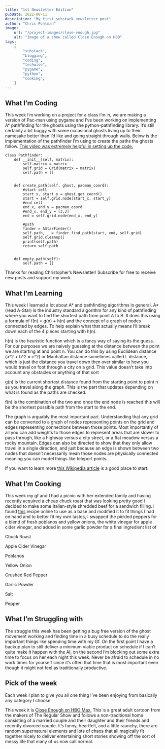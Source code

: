 ```yaml
---
title: "1st Newsletter Edition"
pubDate: 2022-08-11
description: "My first substack newsletter post"
author: "Chris Pohlman"
image:
    url: "/project-images/close-enough.jpg"
    alt: "Image of a show called Close Enough on HBO"
tags:
    [
        "substack",
        "blogging",
        "coding",
        "techwise",
        "pygame",
        "python",
        "cooking",
    ]
---
```


## **What I’m Coding**

This week I’m working on a project for a class I’m in, we are making a version
of Pac-man using pygame and I’ve been working on implementing A\* pathfinding
for the ghosts using the python-pathfinding library. It’s still certainly a bit
buggy with some occasional ghosts living up to their namesake better than I’d
like and going straight through walls. Below is the implementation of the
pathfinder I’m using to create the paths the ghosts follow.
[This video was extremely helpful in setting up the code.](https://www.youtube.com/watch?v=8SigT_jhz4I)

    class Pathfinder:
        def __init__(self, matrix):
            self.matrix = matrix
            self.grid = Grid(matrix = matrix)
            self.path = []


        def create_path(self, ghost, pacman_coord):
            #start cell
            start_x, start_y = ghost.get_coord()
            start = self.grid.node(start_x, start_y)
            #end cell
            end_x, end_y = pacman_coord
            #end_x, end_y = [3,3]
            end = self.grid.node(end_x, end_y)

            #path
            finder = AStarFinder()
            self.path, _ = finder.find_path(start, end, self.grid)
            self.grid.cleanup()
            print(self.path)
            return self.path


        def empty_path(self):
            self.path = []

Thanks for reading Christopher’s Newsletter! Subscribe for free to receive new
posts and support my work.

## **What I’m Learning**

This week I learned a lot about A\* and pathfinding algorithms in general. A\*
(read A-Star) is the industry standard algorithm for any kind of pathfinding
where you want to find the shortest path from point A to B. It does this using a
formula of f(n) = g(n) + h(n) and the concept of a graph of nodes connected by
edges. To help explain what that actually means I’ll break down each of the 4
pieces starting with h(n).

h(n) is the heuristic function which is a fancy way of saying its the guess. For
our purposes we are naively guessing at the distance between the point we are
starting at and point n. You can do this by using Euclidean distance (a^2 + b^2
= c^2) or Manhattan distance sometimes called L distance, which is just the
distance you travel down then over similar to how you would travel on foot
through a city on a grid. This value doesn’t take into account any obstacles or
anything of that sort

g(n) is the current shortest distance found from the starting point to point n
as you travel along the graph. This is the part that updates depending on what
is found as the paths are checked.

f(n) is the combination of the two and once the end node is reached this will be
the shortest possible path from the start to the end.

The graph is arguably the most important part. Understanding that any grid can
be converted to a graph of nodes representing points on the grid and edges
representing connections between those points. Most importantly of all you can
add weights to those edges to represent areas that are slower to pass through,
like a highway versus a city street, or a flat meadow versus a rocky mountain.
Edges can also be directed to show that they only allow travel in a single
direction, and just because an edge is shown between two nodes that doesn’t
necessarily mean those nodes are physically connected meaning you can model
things like teleport points.

If you want to learn more
[this Wikipedia article](https://en.wikipedia.org/wiki/A*_search_algorithm) is a
good place to start.

## What I’m Cooking

This week my gf and I had a picnic with her extended family and having recently
acquired a cheap chuck roast that was looking pretty good I decided to make some
Italian-style shredded beef for a sandwich filling. I found
[this](https://www.thechunkychef.com/slow-cooker-shredded-italian-beef/) recipe
online to use as a base and modified it to fit things I had on hand and to
better fit my own tastes, I swapped the pickled peppers for a blend of fresh
poblanos and yellow onions, the white vinegar for apple cider vinegar, and added
in some garlic powder for a final ingredient list of

Chuck Roast

Apple Cider Vinegar

Poblanos

Yellow Onion

Crushed Red Pepper

Garlic Powder

Salt

Pepper

## What I’m Struggling with

The struggle this week has been getting a bug free version of the ghost movement
working and finding time in a busy schedule to do the really important things
like spending time with my Gf. On the first point I have a backup plan to still
deliver a minimum viable product on schedule if I can’t quite make it happen
with the AI, on the second I’m blocking out some extra time to focus on her each
night this week. Never be afraid to schedule in no work times for yourself since
it’s often that time that is most important even though it might not feel as
traditionally productive.

## Pick of the week

Each week I plan to give you all one thing I’ve been enjoying from basically any
category I choose

This week it is
[Close Enough on HBO Max.](https://www.imdb.com/title/tt6994156/) This is a
great adult cartoon from the makers of The Regular Show and follows a
non-traditional home consisting of a married couple and their daughter and their
friends and recently divorced couple. It’s funny, heartfelt, and a little
raunchy, there are random supernatural elements and lots of chaos that all
magically fit together nicely to deliver entertaining short stories showing off
the sort of messy life that many of us now call normal.
